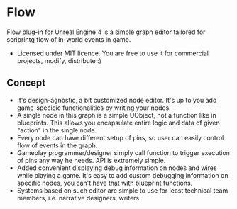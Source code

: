 # Flow

Flow plug-in for Unreal Engine 4 is a simple graph editor tailored for scriprintg flow of in-world events in game. 
* Licensed under MIT licence. You are free to use it for commercial projects, modify, distribute :)

## Concept
* It's design-agnostic, a bit customized node editor. It's up to you add game-specicic functionalities by writing your nodes.
* A single node in this graph is a simple UObject, not a function like in blueprints. This allows you encapsulate entire logic and data of given "action" in the single node. 
* Every node can have different setup of pins, so user can easily control flow of events in the graph.
* Gameplay programmer/designer simply call function to trigger execution of pins any way he needs. API is extremely simple.
* Added convenient displaying debug information on nodes and wires while playing a game. It's easy to add custom debugging information on specific nodes, you can't have that with blueprint functions.
* Systems based on such editor are simple to use for least technical team members, i.e. narrative designers, writers.
